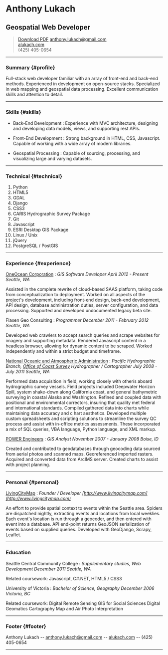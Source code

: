Anthony Lukach
==============

Geospatial Web Developer
-------------------------

> <a class="button" href="alukach.pdf">Download PDF</a>
> [anthony.lukach@gmail.com](mailto:anthony.lukach@gmail.com)  
> [alukach.com](http://www.alukach.com)  
> <span class='phone'>(425) 405-0654</span>  


---

### Summary {#profile}

Full-stack web developer familiar with an array of front-end and back-end methods.  Experienced in
development on open-source stacks. Specialized in web mapping and geospatial data processing. Excellent
communication skills and attention to detail.

------

### Skills {#skills}

* Back-End Development
  : Experience with MVC architecture, designing and developing data models, views, and supporting rest APIs.

* Front-End Development
  : Strong background in HTML, CSS, Javascript.  Capable of working with a wide array of modern libraries.

* Geospatial Processing
  : Capable of sourcing, processing, and visualizing large and varying datasets.

-------

### Technical {#technical}

1. Python
1. HTML5
1. GDAL
1. Django
1. CSS3
1. CARIS Hydrographic Survey Package
1. Git
1. Javascript
1. ESRI Desktop GIS Package
1. Linux / Unix
1. jQuery
1. PostgreSQL / PostGIS

------

### Experience {#experience}

[OneOcean Corporation](https://www.oneoceancorp.com)
: *GIS Software Developer*
  _April 2012 - Present_
  _Seattle, WA_

  Assisted in the complete rewrite of cloud-based SAAS platform, taking code from 
  conceptualization to deployment. 
  Worked on all aspects of the project's development, including front-end design,
  back-end development, API design, database administration duties, server 
  configuration, and data processing. 
  Supported and developed undocumented legacy beta site.

Flaxen Geo Consulting
: *Programmer*
  _December 2011 - February 2012_
  _Seattle, WA_

  Developed web crawlers to accept search queries and scrape websites
  for imagery and supporting metadata.
  Rendered Javascript content in a headless browser, allowing for dynamic
  content to be scraped.
  Worked independently and within a strict budget and timeframe.

[National Oceanic and Atmospheric Administration](http://www.noaa.gov)
: *Pacific Hydrographic Branch, [Office of Coast Survey](http://www.nauticalcharts.noaa.gov/)*
  *Hydrographer / Cartographer* 
  _July 2008 - July 2011_
  _Seattle, WA_

  Performed data acquisition in field, working closely with otherís aboard
  hydrographic survey vessels.  Field projects included Deepwater Horizon
  Spill, system shake-down along California coast, and general bathymetric 
  surveying in coastal Alaska and Washington.
  Refined and coupled data with positional and environmental correctors,
  insuring that quality met federal and international standards.
  Compiled gathered data into charts while maintaining data accuracy and c
  hart aesthetics.
  Developed multiple custom spreadsheets and scripting solutions to
  streamline the survey QC process and assist with in-office metrics
  assessments.  These incorporated a mix of SQL queries, VBA language,
  Python language, and XML markup.

[POWER Engineers](http://www.powereng.com/)
: *GIS Analyst*
  _November 2007 - January 2008_
  _Boise, ID_

  Created and contributed to geodatabases through geocoding data sourced
  from aerial photos and scanned maps.
  Georeferenced imported rasters.
  Acquired and converted data from ArcIMS server.
  Created charts to assist with project planning.

---

### Personal {#personal}

[LivingCityMap](http://www.livingcitymap.com)
: *Founder / Developer*
  _[http://www.livingcitymap.com](http://www.livingcitymap.com)_

  An effort to provide spatial context to events within the Seattle area.
  Spiders are dispatched nightly, extracting events and locations from local 
  weeklies.  Each event's location is run through a geocoder, and then entered 
  with event into a database.  API end-point returns GeoJSON serialization of 
  events based on supplied queries.
  Developed with GeoDjango, Scrapy, Leaflet.

---

### Education

Seattle Central Community College
: *Supplementary studies, Web Development*
  _December 2011_
  _Seattle, WA_

  Related coursework:
  Javascript, 
  C#.NET, 
  HTML5 / CSS3 

University of Victoria
: *Bachelor of Science, Geography*
  _December 2006_
  _Victoria, BC_

  Related coursework:
  Digital Remote Sensing
  GIS for Social Sciences
  Digital Geomatics
  Cartography
  Map and Air Photo Interpretation

------

### Footer {#footer}

Anthony Lukach -- [anthony.lukach@gmail.com](mailto:anthony.lukach@gmail.com) -- [alukach.com](http://www.alukach.com) <span class='phone'>-- (425) 405-0654</span>  

------
